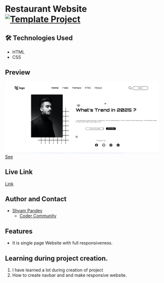 # Restaurant Website  [![Template Project](https://img.shields.io/badge/Technologies%20-HTML%2FCSS-brightgreen)](http://www.gnu.org/licenses/agpl-3.0)


## 🛠 Technologies Used
  - HTML 
  - CSS
  

## Preview
![See Preview](./Project_1_preview.png)
[See](https://github.com/Shyam-Pandey/Project_1/commit/20530ddf38b632a00e5c465642784bf85d3170c9)

## Live Link
[Link](https://whatstrends.netlify.app)

## Author and Contact
- [Shyam Pandey](https://www.github.com/octokatherine)
    - [Coder Community](https://web.codercommunity.io/user/62d568cb998d86c8883a2766?tab=posts)

## Features
- It is single page Website with full responsiveness.

## Learning during project creation.
1. I have learned a lot during creation of project
2. How to create navbar and and make responsive website.
